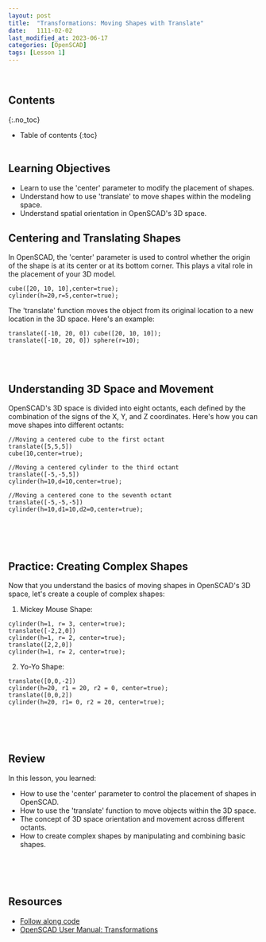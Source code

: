 ```yaml
---
layout: post
title:  "Transformations: Moving Shapes with Translate"
date:   1111-02-02
last_modified_at: 2023-06-17
categories: [OpenSCAD]
tags: [Lesson 1]
---
```

<br>

## Contents
{:.no_toc}
* Table of contents
{:toc}
<br><br>

## Learning Objectives
- Learn to use the 'center' parameter to modify the placement of shapes.
- Understand how to use 'translate' to move shapes within the modeling space.
- Understand spatial orientation in OpenSCAD's 3D space.

## Centering and Translating Shapes
In OpenSCAD, the 'center' parameter is used to control whether the origin of the shape is at its center or at its bottom corner. This plays a vital role in the placement of your 3D model.

```
cube([20, 10, 10],center=true);
cylinder(h=20,r=5,center=true);
```

The 'translate' function moves the object from its original location to a new location in the 3D space. Here's an example:

```
translate([-10, 20, 0]) cube([20, 10, 10]);
translate([-10, 20, 0]) sphere(r=10); 
```
<br><br>

## Understanding 3D Space and Movement
OpenSCAD's 3D space is divided into eight octants, each defined by the combination of the signs of the X, Y, and Z coordinates. Here's how you can move shapes into different octants:

```
//Moving a centered cube to the first octant
translate([5,5,5])
cube(10,center=true);

//Moving a centered cylinder to the third octant
translate([-5,-5,5])
cylinder(h=10,d=10,center=true);

//Moving a centered cone to the seventh octant
translate([-5,-5,-5])
cylinder(h=10,d1=10,d2=0,center=true);
```
<br><br><br>

## Practice: Creating Complex Shapes
Now that you understand the basics of moving shapes in OpenSCAD's 3D space, let's create a couple of complex shapes:

1. Mickey Mouse Shape:

```
cylinder(h=1, r= 3, center=true);
translate([-2,2,0])
cylinder(h=1, r= 2, center=true);
translate([2,2,0])
cylinder(h=1, r= 2, center=true);
```

2. Yo-Yo Shape:

```
translate([0,0,-2])
cylinder(h=20, r1 = 20, r2 = 0, center=true);
translate([0,0,2])
cylinder(h=20, r1= 0, r2 = 20, center=true);
```
<br><br><br>

## Review
In this lesson, you learned:
- How to use the 'center' parameter to control the placement of shapes in OpenSCAD.
- How to use the 'translate' function to move objects within the 3D space.
- The concept of 3D space orientation and movement across different octants.
- How to create complex shapes by manipulating and combining basic shapes.

<br><br><br>

## Resources
- [Follow along code](https://raw.githubusercontent.com/funkonaut/openSCAD_lessons/main/Lessons/Lesson%201/1_2_shape_mods.scad)
- [OpenSCAD User Manual: Transformations](https://en.wikibooks.org/wiki/Open)   